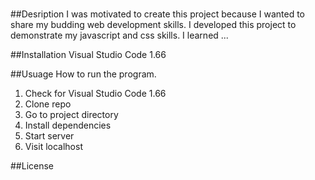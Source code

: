 # <APIWeather>

##Desription 
I was motivated to create this project because I wanted to share my budding web development skills. 
I developed this project to demonstrate my javascript and css skills. 
I learned ... 

##Installation 
Visual Studio Code 1.66 

##Usuage
How to run the program. 
1) Check for Visual Studio Code 1.66
2) Clone repo 
3) Go to project directory 
4) Install dependencies 
5) Start server 
6) Visit localhost 

##License 
